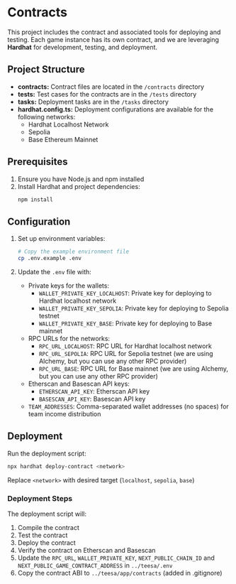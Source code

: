# Contracts

This project includes the contract and associated tools for deploying and testing. Each game instance has its own contract, and we are leveraging **Hardhat** for development, testing, and deployment.

## Project Structure

- **contracts:** Contract files are located in the `/contracts` directory
- **tests:** Test cases for the contracts are in the `/tests` directory
- **tasks:** Deployment tasks are in the `/tasks` directory
- **hardhat.config.ts:** Deployment configurations are available for the following networks:
  - Hardhat Localhost Network
  - Sepolia
  - Base Ethereum Mainnet

## Prerequisites

1. Ensure you have Node.js and npm installed
2. Install Hardhat and project dependencies:
   ```bash
   npm install
   ```

## Configuration

1. Set up environment variables:
   ```bash
   # Copy the example environment file
   cp .env.example .env
   ```

2. Update the `.env` file with:
   - Private keys for the wallets:
      - `WALLET_PRIVATE_KEY_LOCALHOST`: Private key for deploying to Hardhat localhost network
      - `WALLET_PRIVATE_KEY_SEPOLIA`: Private key for deploying to Sepolia testnet
      - `WALLET_PRIVATE_KEY_BASE`: Private key for deploying to Base mainnet
   - RPC URLs for the networks:
      - `RPC_URL_LOCALHOST`: RPC URL for Hardhat localhost network
      - `RPC_URL_SEPOLIA`: RPC URL for Sepolia testnet (we are using Alchemy, but you can use any other RPC provider)
      - `RPC_URL_BASE`: RPC URL for Base mainnet (we are using Alchemy, but you can use any other RPC provider)
   - Etherscan and Basescan API keys:
      - `ETHERSCAN_API_KEY`: Etherscan API key
      - `BASESCAN_API_KEY`: Basescan API key
   - `TEAM_ADDRESSES`: Comma-separated wallet addresses (no spaces) for team income distribution

## Deployment

Run the deployment script:
```bash
npx hardhat deploy-contract <network>
```
Replace `<network>` with desired target (`localhost`, `sepolia`, `base`)

### Deployment Steps

The deployment script will:
1. Compile the contract
2. Test the contract
3. Deploy the contract
4. Verify the contract on Etherscan and Basescan
5. Update the `RPC_URL`, `WALLET_PRIVATE_KEY`, `NEXT_PUBLIC_CHAIN_ID` and `NEXT_PUBLIC_GAME_CONTRACT_ADDRESS` in `../teesa/.env`
6. Copy the contract ABI to `../teesa/app/contracts` (added in .gitignore)
